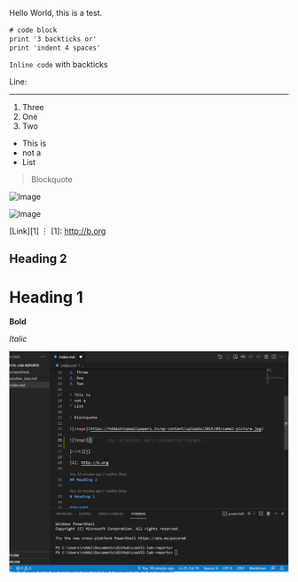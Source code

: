 Hello World, this is a test.
```
# code block
print '3 backticks or'
print 'indent 4 spaces'
``` 
`Inline code` with backticks

Line:

***

1. Three
2. One
3. Two

* This is
* not a
* List

> Blockquote

![Image](https://hddesktopwallpapers.in/wp-content/uploads/2015/09/camel-picture.jpg)

![Image]()

[Link][1]
⋮
[1]: http://b.org

## Heading 2

# Heading 1

**Bold**

*Italic*

![Image](./screenshots/sshot.PNG)